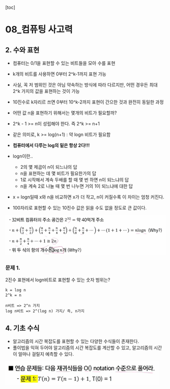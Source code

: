 [toc]

# 08_컴퓨팅 사고력

## 2. 수와 표현

* 컴퓨터는 0/1을 표현할 수 있는 비트들을 모아 수를 표현
* k개의 비트를 사용하면 0부터 2^k-1까지 표현 가능
* 사실, 꼭 저 범위인 것은 아님 약속하는 방식에 따라 다르지만, 어떤 경우든 최대 2^k 가지의 값을 표현하는 것이 가능
* 10진수로 k자리르 쓰면 0부터 10^k-2까지 표현이 간으한 것과 완전히 동일한 과정



* 어떤 값 n을 표현하기 위해서는 몇개의 비트가 필요할까?
* 2^k - 1 >= n이 성립해야 한다. 즉 2^k >= n+1
* 같은 의미로, k >= log(n+1) : 약 logn 비트가 필요함

* **컴퓨터에서 다루는 log의 밑은 항상 2다!!!**



* logn이란..
  * 2의 몇 제곱이 n이 되느냐의 답
  * n을 표현하는 데 몇 비트가 필요한가의 답
  * 1로 시작해서 계속 두배를 할 때 몇 번 하면 n이 되느냐의 답
  * n을 계속 2로 나눌 때 몇 번 나누면 거의 1이 되느냐에 대한 답



* x = logn일때 x와 n을 비교하면 x가 더 작고, n이 커질수록 이 차이는 엄청 커진다.
* 100자리로 표현할 수 있는 10진수 값은 읽을 수도 없을 정도로 큰 값이다.

<img src="08_컴퓨팅사고력.assets/image-20220326202250809.png" alt="image-20220326202250809" style="zoom:67%;" />

### 문제 1.

2진수 표현에서 logn비트로 표현할 수 있는 숫자 범위는?

```
k = log n
2^k = n

n비트 => 2^n 가지
log n비트 => 2^(log n) 가지/ 즉, n가지
```





## 4. 기초 수식

* 알고리즘의 시간 복잡도를 표현할 수 있는 다양한 수식들이 존재한다.
* 풀이법을 익혀 두어야 알고리즘의 시간 복잡도를 계산할 수 있고, 알고리즘의 시간이 얼마나 걸릴지 예측할 수 있다.



<img src="08_컴퓨팅사고력.assets/image-20220326194036646.png" alt="image-20220326194036646" style="zoom: 80%;" />